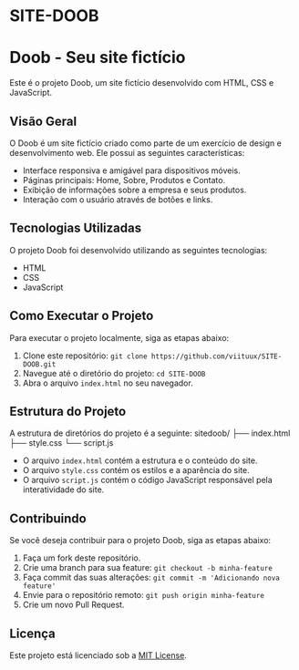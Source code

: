 # SITE-DOOB

# Doob - Seu site fictício

Este é o projeto Doob, um site fictício desenvolvido com HTML, CSS e JavaScript.

## Visão Geral

O Doob é um site fictício criado como parte de um exercício de design e desenvolvimento web. Ele possui as seguintes características:

- Interface responsiva e amigável para dispositivos móveis.
- Páginas principais: Home, Sobre, Produtos e Contato.
- Exibição de informações sobre a empresa e seus produtos.
- Interação com o usuário através de botões e links.

## Tecnologias Utilizadas

O projeto Doob foi desenvolvido utilizando as seguintes tecnologias:

- HTML
- CSS
- JavaScript

## Como Executar o Projeto

Para executar o projeto localmente, siga as etapas abaixo:

1. Clone este repositório: `git clone https://github.com/viituux/SITE-DOOB.git`
2. Navegue até o diretório do projeto: `cd SITE-DOOB`
3. Abra o arquivo `index.html` no seu navegador.

## Estrutura do Projeto

A estrutura de diretórios do projeto é a seguinte:
sitedoob/
├── index.html
├── style.css
└── script.js


- O arquivo `index.html` contém a estrutura e o conteúdo do site.
- O arquivo `style.css` contém os estilos e a aparência do site.
- O arquivo `script.js` contém o código JavaScript responsável pela interatividade do site.

## Contribuindo

Se você deseja contribuir para o projeto Doob, siga as etapas abaixo:

1. Faça um fork deste repositório.
2. Crie uma branch para sua feature: `git checkout -b minha-feature`
3. Faça commit das suas alterações: `git commit -m 'Adicionando nova feature'`
4. Envie para o repositório remoto: `git push origin minha-feature`
5. Crie um novo Pull Request.

## Licença

Este projeto está licenciado sob a [MIT License](LICENSE).


